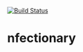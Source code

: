 [![Build Status](https://travis-ci.org/rvwatch/nfectionary.svg?branch=master)](https://travis-ci.org/rvwatch/nfectionary)

# nfectionary